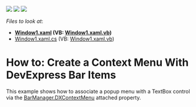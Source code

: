 <!-- default badges list -->
![](https://img.shields.io/endpoint?url=https://codecentral.devexpress.com/api/v1/VersionRange/128640704/21.1.5%2B)
[![](https://img.shields.io/badge/Open_in_DevExpress_Support_Center-FF7200?style=flat-square&logo=DevExpress&logoColor=white)](https://supportcenter.devexpress.com/ticket/details/E1675)
[![](https://img.shields.io/badge/📖_How_to_use_DevExpress_Examples-e9f6fc?style=flat-square)](https://docs.devexpress.com/GeneralInformation/403183)
<!-- default badges end -->
<!-- default file list -->
*Files to look at*:

* **[Window1.xaml](./CS/DXContextMenu_Ex/Window1.xaml) (VB: [Window1.xaml.vb](./VB/DXContextMenu_Ex/Window1.xaml.vb))**
* [Window1.xaml.cs](./CS/DXContextMenu_Ex/Window1.xaml.cs) (VB: [Window1.xaml.vb](./VB/DXContextMenu_Ex/Window1.xaml.vb))
<!-- default file list end -->
# How to: Create a Context Menu With DevExpress Bar Items


<p>This example shows how to associate a popup menu with a TextBox control via the <a href="https://documentation.devexpress.com/#WPF/DevExpressXpfBarsBarManager_DXContextMenutopic">BarManager.DXContextMenu</a> attached property.</p>

<br/>


